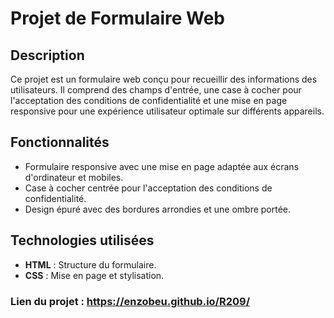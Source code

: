 # Projet de Formulaire Web

## Description
Ce projet est un formulaire web conçu pour recueillir des informations des utilisateurs. Il comprend des champs d'entrée, une case à cocher pour l'acceptation des conditions de confidentialité et une mise en page responsive pour une expérience utilisateur optimale sur différents appareils.

## Fonctionnalités
- Formulaire responsive avec une mise en page adaptée aux écrans d'ordinateur et mobiles.
- Case à cocher centrée pour l'acceptation des conditions de confidentialité.
- Design épuré avec des bordures arrondies et une ombre portée.

## Technologies utilisées
- **HTML** : Structure du formulaire.
- **CSS** : Mise en page et stylisation.


### Lien du projet : https://enzobeu.github.io/R209/

